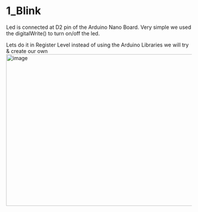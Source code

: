 # 1_Blink
Led is connected at D2 pin of the Arduino Nano Board.
Very simple we used the digitalWrite() to turn on/off the led.

Lets do it in Register Level instead of using the Arduino Libraries we will try & create our own
<img width="995" height="412" alt="image" src="https://github.com/user-attachments/assets/3156958f-5b2c-4de1-a3f2-e4917c8edf31" />
